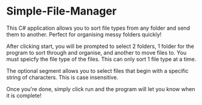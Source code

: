 # Simple-File-Manager
This C# application allows you to sort file types from any folder and send them to another. Perfect for organising messy folders quickly!

After clicking start, you will be prompted to select 2 folders, 1 folder for the program to sort through and organise, and another to move files to. You must speicfy the file type of the files. This can only sort 1 file type at a time.

The optional segment allows you to select files that begin with a specific string of characters. This is case insensitive.

Once you're done, simply click run and the program will let you know when it is complete!
